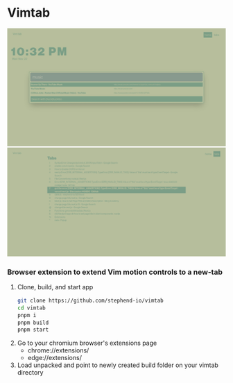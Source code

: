 # Vimtab

![screenshot of vimtab's tab page ](./images/vimtab-2.png)
![screenshot of vimtab's home page with input bar](./images/vimtab-1.png)

### Browser extension to extend Vim motion controls to a new-tab

<ol>
<li> Clone, build, and start app

```bash
git clone https://github.com/stephend-io/vimtab
cd vimtab
pnpm i
pnpm build
pnpm start
```

</li>

<li>
Go to your chromium browser's extensions page
<ul>
<li>
chrome://extensions/
</li>
<li>
edge://extensions/
</li>
</ul>
</li>
<li>
Load unpacked and point to newly created build folder on your vimtab directory
</li>
</ol>
